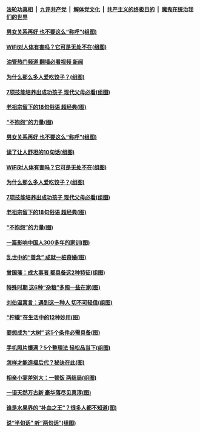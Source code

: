 ####  [法轮功真相](../../../../basic/blob/master/README.md?t=04221131) &nbsp;|&nbsp; [九评共产党](../../../../9ping.md/blob/master/README.md?t=04221131) &nbsp;|&nbsp; [解体党文化](../../../../jtdwh.md/blob/master/README.md?t=04221131)  &nbsp;|&nbsp; [共产主义的终极目的](../../../../gczydzjmd.md/blob/master/README.md?t=04221131) &nbsp;|&nbsp; [魔鬼在统治我们的世界](../../../../mgztzwmdsj.md/blob/master/README.md?t=04221131) 

#### [男女关系再好 也不要这么“称呼”(组图)](../pages/p8/1003472.md?t=04221131) 

#### [WiFi对人体有害吗？它可是无处不在(组图)](../pages/p8/1003774.md?t=04221131) 

#### [油管热门频道 翻墙必看视频 新闻](http://78.141.244.201:81/youtube.html?04221131)

#### [为什么那么多人爱吃饺子？(组图)](../pages/p8/1003773.md?t=04221131) 

#### [7项技能培养出成功孩子 现代父母必看(组图)](../pages/p8/1004066.md?t=04221131) 

#### [老祖宗留下的18句俗语 超经典(图)](../pages/p8/1004009.md?t=04221131) 

#### [“不抱怨”的力量(图)](../pages/p8/1004014.md?t=04221131) 

#### [男女关系再好 也不要这么“称呼”(组图)](../pages/p8/1003472.md?t=04221131) 

#### [读了让人舒坦的10句话(组图)](../pages/p8/1004143.md?t=04221131) 

#### [WiFi对人体有害吗？它可是无处不在(组图)](../pages/p8/1003774.md?t=04221131) 

#### [为什么那么多人爱吃饺子？(组图)](../pages/p8/1003773.md?t=04221131) 

#### [7项技能培养出成功孩子 现代父母必看(组图)](../pages/p8/1004066.md?t=04221131) 

#### [老祖宗留下的18句俗语 超经典(图)](../pages/p8/1004009.md?t=04221131) 

#### [“不抱怨”的力量(图)](../pages/p8/1004014.md?t=04221131) 

#### [一篇影响中国人300多年的家训(图)](../pages/p8/1003936.md?t=04221131) 

#### [乱世中的“善念” 成就一桩奇婚(图)](../pages/p8/1003900.md?t=04221131) 

#### [曾国藩：成大事者 都具备这2种特征(组图)](../pages/p8/1003323.md?t=04221131) 

#### [特殊时期 这6种“杂粮”多囤一些在家(图)](../pages/p8/1003552.md?t=04221131) 

#### [刘伯温寓言：遇到这一种人 切不可轻信(组图)](../pages/p8/1003833.md?t=04221131) 

#### [“柠檬”在生活中的12种妙用(图)](../pages/p8/1003788.md?t=04221131) 

#### [要想成为“大树” 这5个条件必需具备(图)](../pages/p8/1003560.md?t=04221131) 

#### [手机照片爆满？5个整理法 轻松品当下(组图)](../pages/p8/1003770.md?t=04221131) 

#### [怎样才能造福后代？秘诀在此(图)](../pages/p8/1003566.md?t=04221131) 

#### [相亲小宴差别大：一顿饭 两结局(组图)](../pages/p8/1003470.md?t=04221131) 

#### [一语天然万古新 豪华落尽见真淳(图)](../pages/p8/1001281.md?t=04221131) 

#### [谁是水果界的“补血之王”？很多人都不知道(图)](../pages/p8/1003502.md?t=04221131) 

#### [说“半句话” 听“两句话”(组图)](../pages/p8/1003676.md?t=04221131) 

<img src='http://gfw-breaker.win/goodnews/indexes/p8.md' width='0px' height='0px'/>
